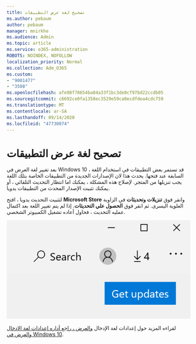```yaml
---
title: تصحيح لغة عرض التطبيقات
ms.author: pebaum
author: pebaum
manager: mnirkhe
ms.audience: Admin
ms.topic: article
ms.service: o365-administration
ROBOTS: NOINDEX, NOFOLLOW
localization_priority: Normal
ms.collection: Adm_O365
ms.custom:
- "9001477"
- "3508"
ms.openlocfilehash: afe98f78654ba84a33f1bc3de0cf97bd22ccdb05
ms.sourcegitcommit: c6692ce0fa1358ec3529e59ca0ecdfdea4cdc759
ms.translationtype: MT
ms.contentlocale: ar-SA
ms.lasthandoff: 09/14/2020
ms.locfileid: "47730074"
---
```

# <a name="fix-the-display-language-of-apps"></a>تصحيح لغة عرض التطبيقات

بعد تغيير لغة العرض في Windows 10 ، قد تستمر بعض التطبيقات في استخدام اللغة السابقة عند فتحها. يحدث هذا لان الإصدارات الجديدة من التطبيقات الخاصة بتلك اللغة يجب تنزيلها من المتجر. لإصلاح هذه المشكلة ، يمكنك اما انتظار التحديث التلقائي ، أو يمكنك تثبيت الإصدار المحدث من التطبيقات يدويا.

لتثبيت التحديث يدويا ، افتح **Microsoft Store** وانقر فوق **تنزيلات وتحديثات** في الزاوية العلوية اليسرى. ثم انقر فوق **الحصول علي التحديثات**. إذا لم يتم تغيير اللغة بعد اكتمال عمليه التحديث ، فحاول أعاده تشغيل الكمبيوتر الشخصي.

![الحصول علي التحديثات.](media/get-updates.png)

لقراءه المزيد حول إعدادات لغة الإدخال [والعرض ، راجع أداره إعدادات لغة الإدخال والعرض في Windows 10](https://support.microsoft.com/help/4027670/windows-10-add-and-switch-input-and-display-language-preferences).
